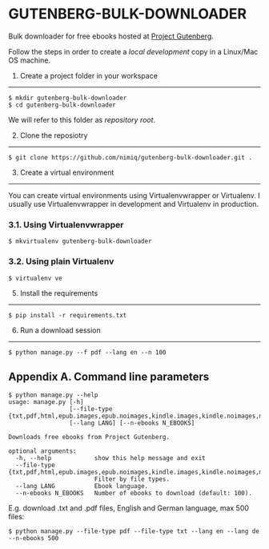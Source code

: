 GUTENBERG-BULK-DOWNLOADER
=========================

Bulk downloader for free ebooks hosted at [Project Gutenberg](http://www.gutenberg.org/).

Follow the steps in order to create a *local development* copy in a Linux/Mac OS machine.

1. Create a project folder in your workspace
--------------------------------------------
    $ mkdir gutenberg-bulk-downloader
    $ cd gutenberg-bulk-downloader
We will refer to this folder as *repository root*.

2. Clone the reposiotry
-----------------------
    $ git clone https://github.com/nimiq/gutenberg-bulk-downloader.git .

3. Create a virtual environment
-------------------------------
You can create virtual environments using Virtualenvwrapper or Virtualenv.
I usually use Virtualenvwrapper in development and Virtualenv in production.

### 3.1. Using Virtualenvwrapper
    $ mkvirtualenv gutenberg-bulk-downloader

### 3.2. Using plain Virtualenv
    $ virtualenv ve

5. Install the requirements
---------------------------
    $ pip install -r requirements.txt

6. Run a download session
-------------------------
    $ python manage.py --f pdf --lang en --n 100

Appendix A. Command line parameters
-----------------------------------
    $ python manage.py --help
    usage: manage.py [-h]
                     [--file-type {txt,pdf,html,epub.images,epub.noimages,kindle.images,kindle.noimages,mp3}]
                     [--lang LANG] [--n-ebooks N_EBOOKS]

    Downloads free ebooks from Project Gutenberg.

    optional arguments:
      -h, --help            show this help message and exit
      --file-type {txt,pdf,html,epub.images,epub.noimages,kindle.images,kindle.noimages,mp3}
                            Filter by file types.
      --lang LANG           Ebook language.
      --n-ebooks N_EBOOKS   Number of ebooks to download (default: 100).

E.g. download .txt and .pdf files, English and German language, max 500 files:

    $ python manage.py --file-type pdf --file-type txt --lang en --lang de --n-ebooks 500
